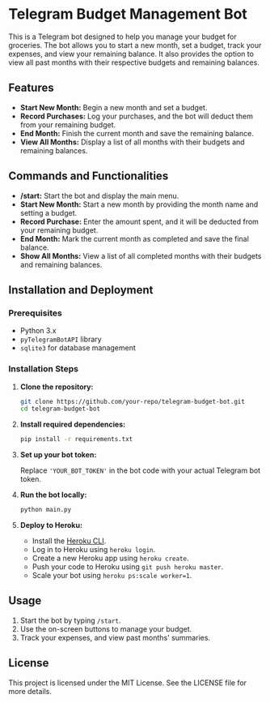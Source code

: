 
# Telegram Budget Management Bot

This is a Telegram bot designed to help you manage your budget for groceries. The bot allows you to start a new month, set a budget, track your expenses, and view your remaining balance. It also provides the option to view all past months with their respective budgets and remaining balances.

## Features

- **Start New Month:** Begin a new month and set a budget.
- **Record Purchases:** Log your purchases, and the bot will deduct them from your remaining budget.
- **End Month:** Finish the current month and save the remaining balance.
- **View All Months:** Display a list of all months with their budgets and remaining balances.

## Commands and Functionalities

- **/start:** Start the bot and display the main menu.
- **Start New Month:** Start a new month by providing the month name and setting a budget.
- **Record Purchase:** Enter the amount spent, and it will be deducted from your remaining budget.
- **End Month:** Mark the current month as completed and save the final balance.
- **Show All Months:** View a list of all completed months with their budgets and remaining balances.

## Installation and Deployment

### Prerequisites

- Python 3.x
- `pyTelegramBotAPI` library
- `sqlite3` for database management

### Installation Steps

1. **Clone the repository:**

    ```bash
    git clone https://github.com/your-repo/telegram-budget-bot.git
    cd telegram-budget-bot
    ```

2. **Install required dependencies:**

    ```bash
    pip install -r requirements.txt
    ```

3. **Set up your bot token:**

    Replace `'YOUR_BOT_TOKEN'` in the bot code with your actual Telegram bot token.

4. **Run the bot locally:**

    ```bash
    python main.py
    ```

5. **Deploy to Heroku:**

    - Install the [Heroku CLI](https://devcenter.heroku.com/articles/heroku-cli).
    - Log in to Heroku using `heroku login`.
    - Create a new Heroku app using `heroku create`.
    - Push your code to Heroku using `git push heroku master`.
    - Scale your bot using `heroku ps:scale worker=1`.

## Usage

1. Start the bot by typing `/start`.
2. Use the on-screen buttons to manage your budget.
3. Track your expenses, and view past months' summaries.

## License

This project is licensed under the MIT License. See the LICENSE file for more details.
